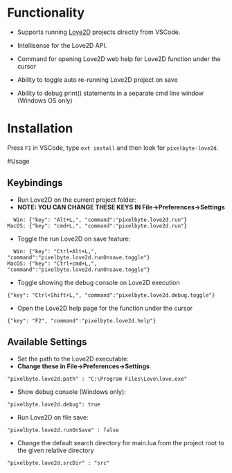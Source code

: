# Functionality

* Supports running [Love2D](http://love2d.org) projects directly from VSCode.

* Intellisense for the Love2D API.

* Command for opening Love2D web help for Love2D function under the cursor

* Ability to toggle auto re-running Love2D project on save

* Ability to debug print() statements in a separate cmd line window (Windows OS only)

# Installation

Press `F1` in VSCode, type `ext install` and then look for `pixelbyte-love2d`.

#Usage

## Keybindings

* Run Love2D on the current project folder:
* <b>NOTE: YOU CAN CHANGE THESE KEYS IN File->Preferences->Settings</b>
```
  Win: {"key": "Alt+L,", "command":"pixelbyte.love2d.run"}
MacOS: {"key": "cmd+L,", "command":"pixelbyte.love2d.run"}
```

* Toggle the run Love2D on save feature:
```
  Win: {"key": "Ctrl+Alt+L,", "command":"pixelbyte.love2d.runOnsave.toggle"}
MacOS: {"key": "Ctrl+cmd+L,", "command":"pixelbyte.love2d.runOnsave.toggle"}
```

* Toggle showing the debug console on Love2D execution
```
{"key": "Ctrl+Shift+L,", "command":"pixelbyte.love2d.debug.toggle"}
```

* Open the Love2D help page for the function under the cursor
```
{"key": "F2", "command":"pixelbyte.love2d.help"}
```

## Available Settings
* Set the path to the Love2D executable:
* <b>Change these in File->Preferences->Settings</b>
```
"pixelbyte.love2d.path" : "C:\Program Files\Love\love.exe"
```

* Show debug console (Windows only):
```
"pixelbyte.love2d.debug": true
```

* Run Love2D on file save:
```
"pixelbyte.love2d.runOnSave" : false
```

* Change the default search directory for main.lua from the project root to the given relative directory
```
"pixelbyte.love2d.srcDir" : "src"
```